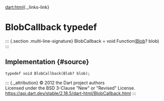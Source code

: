 [dart:html](../dart-html/dart-html-library){._links-link}

BlobCallback typedef
====================

::: {.section .multi-line-signature}
BlobCallback = void Function([Blob](blob-class)? blob)
:::

Implementation {#source}
--------------

``` {.language-dart data-language="dart"}
typedef void BlobCallback(Blob? blob);
```

::: {._attribution}
© 2012 the Dart project authors\
Licensed under the BSD 3-Clause \"New\" or \"Revised\" License.\
<https://api.dart.dev/stable/2.18.5/dart-html/BlobCallback.html>
:::
